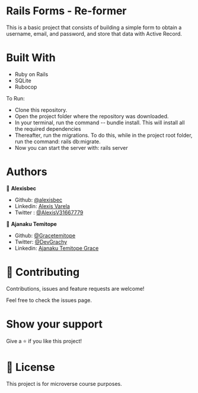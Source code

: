 # Rails Forms - Re-former

This is a basic project that consists of building a simple form to obtain a username, email, and password, and store that data with Active Record.

# Built With
- Ruby on Rails
- SQLite
- Rubocop

To Run: 
- Clone this repository.
- Open the project folder where the repository was downloaded. 
- In your terminal, run the command -- bundle install. This will install all the required dependencies
- Thereafter,  run the migrations. To do this, while in the project root folder, run the command: rails db:migrate.
- Now you can start the server with: rails server


# Authors

👤 **Alexisbec**
- Github: [@alexisbec](https://github.com/alexisbec)
- Linkedin: [Alexis Varela](www.linkedin.com/in/alexbec)
- Twitter : [@AlexisV31667779](https://twitter.com/AlexisV31667779)

👤 **Ajanaku Temitope**
- Github: [@Gracetemitope](https://github.com/Gracetemitope)
- Twitter: [@DevGrachy](https://twitter.com/DevGrachy)
- Linkedin: [Ajanaku Temitope Grace](https://www.linkedin.com/in/ajanaku-temitope-427778199/)

# 🤝 Contributing

Contributions, issues and feature requests are welcome!

Feel free to check the issues page.

# Show your support
Give a ⭐️ if you like this project!

# 📝 License
This project is for microverse course purposes.